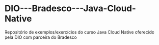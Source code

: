 # DIO---Bradesco---Java-Cloud-Native
Repositório de exemplos/exercícios do curso Java Cloud Native oferecido pela DIO com parceira do Bradesco
